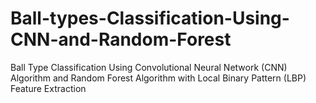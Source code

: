 # Ball-types-Classification-Using-CNN-and-Random-Forest
Ball Type Classification Using Convolutional Neural Network (CNN) Algorithm and Random Forest Algorithm with Local Binary Pattern (LBP) Feature Extraction
